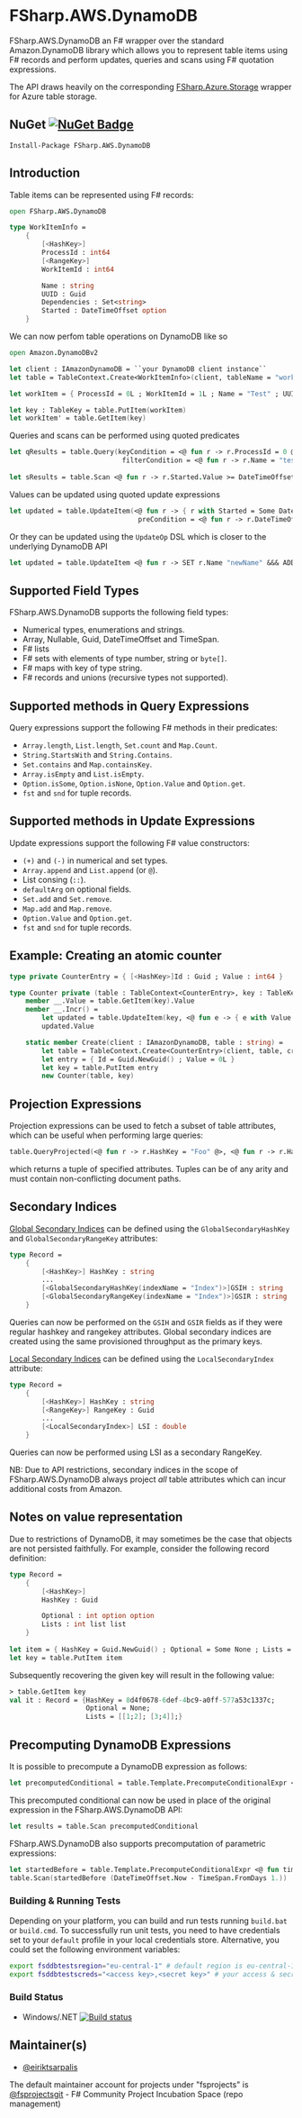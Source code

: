 # FSharp.AWS.DynamoDB

FSharp.AWS.DynamoDB an F# wrapper over the standard Amazon.DynamoDB library which
allows you to represent table items using F# records and perform updates, queries and scans
using F# quotation expressions.

The API draws heavily on the corresponding [FSharp.Azure.Storage](https://github.com/fsprojects/FSharp.Azure.Storage)
wrapper for Azure table storage.

## NuGet [![NuGet Badge](https://buildstats.info/nuget/FSharp.AWS.DynamoDB?includePreReleases=true)](https://www.nuget.org/packages/FSharp.AWS.DynamoDB)
`Install-Package FSharp.AWS.DynamoDB`

## Introduction

Table items can be represented using F# records:

```fsharp
open FSharp.AWS.DynamoDB

type WorkItemInfo =
	{
		[<HashKey>]
		ProcessId : int64
		[<RangeKey>]
		WorkItemId : int64

		Name : string
		UUID : Guid
		Dependencies : Set<string>
		Started : DateTimeOffset option
	}
```
We can now perfom table operations on DynamoDB like so
```fsharp
open Amazon.DynamoDBv2

let client : IAmazonDynamoDB = ``your DynamoDB client instance``
let table = TableContext.Create<WorkItemInfo>(client, tableName = "workItems", createIfNotExists = true)

let workItem = { ProcessId = 0L ; WorkItemId = 1L ; Name = "Test" ; UUID = guid() ; Dependencies = set ["mscorlib"] ; Started = None }

let key : TableKey = table.PutItem(workItem)
let workItem' = table.GetItem(key)
```

Queries and scans can be performed using quoted predicates

```fsharp
let qResults = table.Query(keyCondition = <@ fun r -> r.ProcessId = 0 @>, 
                            filterCondition = <@ fun r -> r.Name = "test" @>)
                            
let sResults = table.Scan <@ fun r -> r.Started.Value >= DateTimeOffset.Now - TimeSpan.FromMinutes 1.  @>
```

Values can be updated using quoted update expressions

```fsharp
let updated = table.UpdateItem(<@ fun r -> { r with Started = Some DateTimeOffset.Now } @>, 
                                preCondition = <@ fun r -> r.DateTimeOffset = None @>)
```

Or they can be updated using the `UpdateOp` DSL
which is closer to the underlying DynamoDB API

```fsharp
let updated = table.UpdateItem <@ fun r -> SET r.Name "newName" &&& ADD r.Dependencies ["MBrace.Core.dll"] @>
```

## Supported Field Types

FSharp.AWS.DynamoDB supports the following field types:
* Numerical types, enumerations and strings.
* Array, Nullable, Guid, DateTimeOffset and TimeSpan.
* F# lists
* F# sets with elements of type number, string or `byte[]`.
* F# maps with key of type string.
* F# records and unions (recursive types not supported).

## Supported methods in Query Expressions

Query expressions support the following F# methods in their predicates:
* `Array.length`, `List.length`, `Set.count` and `Map.Count`.
* `String.StartsWith` and `String.Contains`.
* `Set.contains` and `Map.containsKey`.
* `Array.isEmpty` and `List.isEmpty`.
* `Option.isSome`, `Option.isNone`, `Option.Value` and `Option.get`.
* `fst` and `snd` for tuple records.

## Supported methods in Update Expressions

Update expressions support the following F# value constructors:
* `(+)` and `(-)` in numerical and set types.
* `Array.append` and `List.append` (or `@`).
* List consing (`::`).
* `defaultArg` on optional fields.
* `Set.add` and `Set.remove`.
* `Map.add` and `Map.remove`.
* `Option.Value` and `Option.get`.
* `fst` and `snd` for tuple records.

## Example: Creating an atomic counter

```fsharp
type private CounterEntry = { [<HashKey>]Id : Guid ; Value : int64 }

type Counter private (table : TableContext<CounterEntry>, key : TableKey) =
    member __.Value = table.GetItem(key).Value
    member __.Incr() = 
        let updated = table.UpdateItem(key, <@ fun e -> { e with Value = e.Value + 1L } @>)
        updated.Value

    static member Create(client : IAmazonDynamoDB, table : string) =
        let table = TableContext.Create<CounterEntry>(client, table, createIfNotExists = true)
        let entry = { Id = Guid.NewGuid() ; Value = 0L }
        let key = table.PutItem entry
        new Counter(table, key)
```

## Projection Expressions

Projection expressions can be used to fetch a subset of table attributes, which can be useful when performing large queries:

```fsharp
table.QueryProjected(<@ fun r -> r.HashKey = "Foo" @>, <@ fun r -> r.HashKey, r.Values.Nested.[0] @>)
```
which returns a tuple of specified attributes. Tuples can be of any arity and must contain non-conflicting document paths.

## Secondary Indices

[Global Secondary Indices](http://docs.aws.amazon.com/amazondynamodb/latest/developerguide/GSI.html) can be defined using the `GlobalSecondaryHashKey` and `GlobalSecondaryRangeKey` attributes:
```fsharp
type Record =
    {
        [<HashKey>] HashKey : string
        ...
        [<GlobalSecondaryHashKey(indexName = "Index")>]GSIH : string
        [<GlobalSecondaryRangeKey(indexName = "Index")>]GSIR : string
    }
```
Queries can now be performed on the `GSIH` and `GSIR` fields as if they were regular hashkey and rangekey attributes.
Global secondary indices are created using the same provisioned throughput as the primary keys.

[Local Secondary Indices](http://docs.aws.amazon.com/amazondynamodb/latest/developerguide/LSI.html) can be defined using the `LocalSecondaryIndex` attribute:
```fsharp
type Record =
    {
        [<HashKey>] HashKey : string
        [<RangeKey>] RangeKey : Guid
        ...
        [<LocalSecondaryIndex>] LSI : double
    }
```
Queries can now be performed using LSI as a secondary RangeKey.

NB: Due to API restrictions, secondary indices in the scope of FSharp.AWS.DynamoDB always project *all* table attributes
which can incur additional costs from Amazon.

## Notes on value representation

Due to restrictions of DynamoDB, it may sometimes be the case that objects are not persisted faithfully.
For example, consider the following record definition:
```fsharp
type Record = 
    {         
        [<HashKey>]
        HashKey : Guid

        Optional : int option option
        Lists : int list list
    }
    
let item = { HashKey = Guid.NewGuid() ; Optional = Some None ; Lists = [[1;2];[];[3;4]] }
let key = table.PutItem item
```
Subsequently recovering the given key will result in the following value:
```fsharp
> table.GetItem key
val it : Record = {HashKey = 8d4f0678-6def-4bc9-a0ff-577a53c1337c;
                   Optional = None;
                   Lists = [[1;2]; [3;4]];}
```

## Precomputing DynamoDB Expressions

It is possible to precompute a DynamoDB expression as follows:
```fsharp
let precomputedConditional = table.Template.PrecomputeConditionalExpr <@ fun w -> w.Name <> "test" && w.Dependencies.Contains "mscorlib" @>
```
This precomputed conditional can now be used in place of the original expression in the FSharp.AWS.DynamoDB API:
```fsharp
let results = table.Scan precomputedConditional
```
FSharp.AWS.DynamoDB also supports precomputation of parametric expressions:
```fsharp
let startedBefore = table.Template.PrecomputeConditionalExpr <@ fun time w -> w.StartTime.Value <= time @>
table.Scan(startedBefore (DateTimeOffset.Now - TimeSpan.FromDays 1.))
```

### Building & Running Tests

Depending on your platform, you can build and run tests running `build.bat` or `build.cmd`. 
To successfully run unit tests, you need to have credentials set to your `default` profile in 
your local credentials store. Alternative, you could set the following environment variables:
```bash
export fsddbtestsregion="eu-central-1" # default region is eu-central-1
export fsddbtestscreds="<access key>,<secret key>" # your access & secret keys for accessing DynamoDB
```

### Build Status

* Windows/.NET [![Build status](https://ci.appveyor.com/api/projects/status/n72o2uj09lr9o3sa/branch/master?svg=true)](https://ci.appveyor.com/project/nessos/fsharp-aws-dynamodb/branch/master)

## Maintainer(s)

- [@eiriktsarpalis](https://github.com/eiriktsarpalis)

The default maintainer account for projects under "fsprojects" is [@fsprojectsgit](https://github.com/fsprojectsgit) - F# Community Project Incubation Space (repo management)
